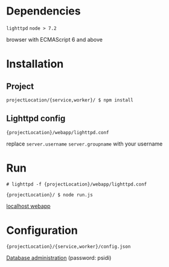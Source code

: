 # Dependencies
`lighttpd`
`node > 7.2`

browser with ECMAScript 6 and above

# Installation
## Project
`projectLocation/{service,worker}/ $ npm install`

## Lighttpd config 
`{projectLocation}/webapp/lighttpd.conf`

replace 
`server.username`
`server.groupname`
with your username

# Run
`# lighttpd -f {projectLocation}/webapp/lighttpd.conf`

`{projectLocation}/ $ node run.js`

[localhost webapp](http://localhost)

# Configuration
`{projectLocation}/{service,worker}/config.json`

[Database administration](http://adminer.vokracko.cz/?server=31.31.77.215&username=psidi&db=psidi&select=cell) (password: psidi)